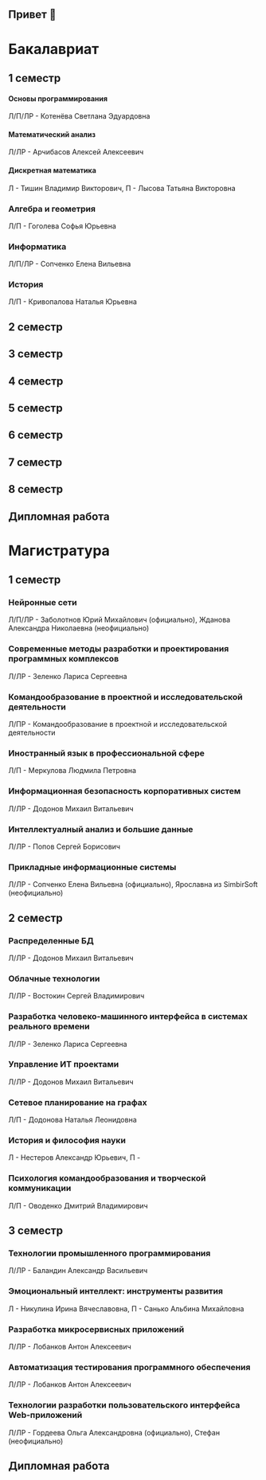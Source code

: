 ## Привет 👋

# Бакалавриат

## 1 семестр

#### **Основы программирования**

Л/П/ЛР - Котенёва Светлана Эдуардовна

#### **Математический анализ**

Л/ЛР - Арчибасов Алексей Алексеевич

#### **Дискретная математика**

Л - Тишин Владимир Викторович, П - Лысова Татьяна Викторовна

### **Алгебра и геометрия**

Л/П - Гоголева Софья Юрьевна

### **Информатика**

Л/П/ЛР - Сопченко Елена Вильевна

### **История**

Л/П - Кривопалова Наталья Юрьевна

## 2 семестр



## 3 семестр

## 4 семестр

## 5 семестр

## 6 семестр

## 7 семестр

## 8 семестр

## Дипломная работа

# Магистратура

## 1 семестр

### **Нейронные сети**

Л/П/ЛР - Заболотнов Юрий Михайлович (официально), Жданова Александра Николаевна (неофициально)

### **Современные методы разработки и проектирования программных комплексов**

Л/ЛР - Зеленко Лариса Сергеевна

### **Командообразование в проектной и исследовательской деятельности**

Л/ПР - Командообразование в проектной и исследовательской деятельности

### **Иностранный язык в профессиональной сфере**

Л/П - Меркулова Людмила Петровна

### **Информационная безопасность корпоративных систем**

Л/ЛР - Додонов Михаил Витальевич

### **Интеллектуалный анализ и большие данные**

Л/ЛР - Попов Сергей Борисович

### **Прикладные информационные системы**

Л/ЛР - Сопченко Елена Вильевна (официально), Ярославна из SimbirSoft (неофициально)

## 2 семестр

### **Распределенные БД**

Л/ЛР - Додонов Михаил Витальевич

### **Облачные технологии**

Л/ЛР - Востокин Сергей Владимирович

### **Разработка человеко-машинного интерфейса в системах реального времени**

Л/ЛР - Зеленко Лариса Сергеевна

### **Управление ИТ проектами**

Л/ЛР - Додонов Михаил Витальевич

### **Сетевое планирование на графах**

Л/П - Додонова Наталья Леонидовна

### **История и философия науки**

Л - Нестеров Александр Юрьевич, П - 

### **Психология командообразования и творческой коммуникации**

Л/П - Оводенко Дмитрий Владимирович

## 3 семестр

### **Технологии промышленного программирования**

Л/ЛР - Баландин Александр Васильевич

### **Эмоциональный интеллект: инструменты развития**

Л - Никулина Ирина Вячеславовна, П - Санько Альбина Михайловна

### **Разработка микросервисных приложений**

Л/ЛР - Лобанков Антон Алексеевич

### **Автоматизация тестирования программного обеспечения**

Л/ЛР - Лобанков Антон Алексеевич

### **Технологии разработки пользовательского интерфейса Web-приложений**

Л/ЛР - Гордеева Ольга Александровна (официально), Стефан (неофициально)

## Дипломная работа
